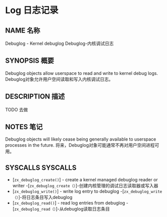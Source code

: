  
# Log  日志记录 

 
## NAME  名称 

Debuglog - Kernel debuglog  Debuglog-内核调试日志

 
## SYNOPSIS  概要 

Debuglog objects allow userspace to read and write to kernel debug logs.  Debuglog对象允许用户空间读取和写入内核调试日志。

 
## DESCRIPTION  描述 

TODO  去做

 
## NOTES  笔记 

Debuglog objects will likely cease being generally available to userspace processes in the future. 将来，Debuglog对象可能通常不再对用户空间进程可用。

 
## SYSCALLS  SYSCALLS 

 
 - [`zx_debuglog_create()`] - create a kernel managed debuglog reader or writer  -[`zx_debuglog_create（）`]-创建内核管理的调试日志读取器或写入器
 - [`zx_debuglog_write()`] - write log entry to debuglog  -[`zx_debuglog_write（）`]-将日志条目写入debuglog
 - [`zx_debuglog_read()`] - read log entries from debuglog  -[`zx_debuglog_read（）`]-从debuglog读取日志条目

